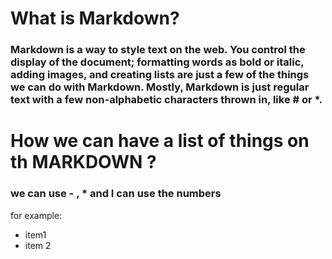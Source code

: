 # What is Markdown?
### Markdown is a way to style text on the web. You control the display of the document; formatting words as bold or italic, adding images, and creating lists are just a few of the things we can do with Markdown. Mostly, Markdown is just regular text with a few non-alphabetic characters thrown in, like # or *.

# How we can have a list of things on th MARKDOWN ?
### we can use - , * and I can use the numbers 

for example:
- item1
- item 2 
